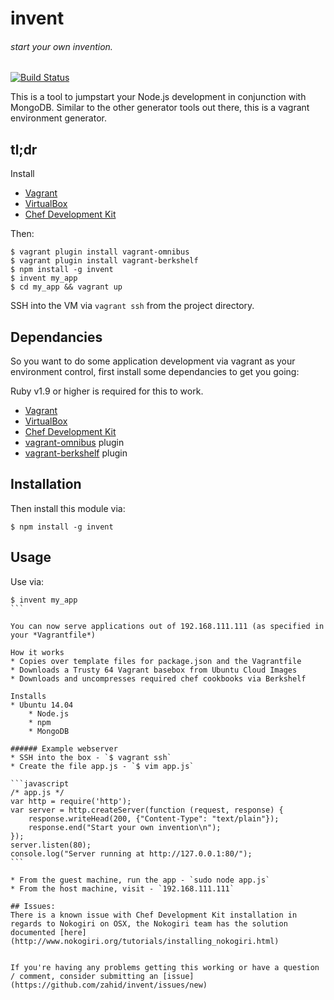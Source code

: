 invent
==============

###### start your own invention.
[![Build Status](https://travis-ci.org/zahid/invent.svg?branch=master)](https://travis-ci.org/zahid/invent)

This is a tool to jumpstart your Node.js development in conjunction with MongoDB.
Similar to the other generator tools out there, this is a vagrant environment generator.

## tl;dr
Install

* [Vagrant](https://www.vagrantup.com/)
* [VirtualBox](https://www.virtualbox.org/)
* [Chef Development Kit](http://downloads.getchef.com/chef-dk/)

Then:

```shell
$ vagrant plugin install vagrant-omnibus
$ vagrant plugin install vagrant-berkshelf
$ npm install -g invent
$ invent my_app
$ cd my_app && vagrant up
```

SSH into the VM via `vagrant ssh` from the project directory. 

## Dependancies
So you want to do some application development via vagrant as your environment control, first install some dependancies to get you going:

Ruby v1.9 or higher is required for this to work.

* [Vagrant](https://www.vagrantup.com/)
* [VirtualBox](https://www.virtualbox.org/)
* [Chef Development Kit](http://downloads.getchef.com/chef-dk/)
* [vagrant-omnibus](https://github.com/opscode/vagrant-omnibus) plugin
* [vagrant-berkshelf](https://github.com/berkshelf/vagrant-berkshelf) plugin

## Installation
Then install this module via: 

```shell
$ npm install -g invent
``` 

## Usage
Use via:

````shell
$ invent my_app
```

You can now serve applications out of 192.168.111.111 (as specified in your *Vagrantfile*)

How it works
* Copies over template files for package.json and the Vagrantfile
* Downloads a Trusty 64 Vagrant basebox from Ubuntu Cloud Images
* Downloads and uncompresses required chef cookbooks via Berkshelf

Installs 
* Ubuntu 14.04
    * Node.js
    * npm
    * MongoDB

###### Example webserver
* SSH into the box - `$ vagrant ssh`
* Create the file app.js - `$ vim app.js`

```javascript
/* app.js */
var http = require('http');
var server = http.createServer(function (request, response) {
    response.writeHead(200, {"Content-Type": "text/plain"});
    response.end("Start your own invention\n");
});
server.listen(80);
console.log("Server running at http://127.0.0.1:80/");
```

* From the guest machine, run the app - `sudo node app.js` 
* From the host machine, visit - `192.168.111.111`

## Issues:
There is a known issue with Chef Development Kit installation in regards to Nokogiri on OSX, the Nokogiri team has the solution documented [here](http://www.nokogiri.org/tutorials/installing_nokogiri.html)


If you're having any problems getting this working or have a question / comment, consider submitting an [issue](https://github.com/zahid/invent/issues/new)
